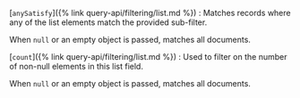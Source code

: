 [`anySatisfy`]({% link query-api/filtering/list.md %})
: Matches records where any of the list elements match the provided sub-filter.

  When `null` or an empty object is passed, matches all documents.

[`count`]({% link query-api/filtering/list.md %})
: Used to filter on the number of non-null elements in this list field.

  When `null` or an empty object is passed, matches all documents.
